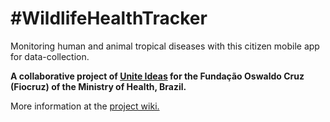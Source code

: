 # #WildlifeHealthTracker
Monitoring human and animal tropical diseases with this citizen mobile app for data-collection.

**A collaborative project of [Unite Ideas](https://ideas.unite.un.org) for the Fundação Oswaldo Cruz (Fiocruz) of the Ministry of Health, Brazil.** 

More information at the [project wiki.](https://github.com/UniteIdeas/WildlifeHealthTracker/wiki)
